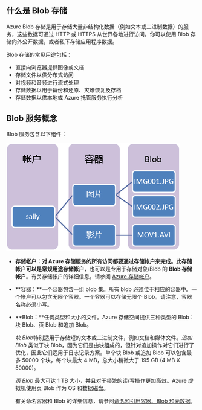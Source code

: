 ## 什么是 Blob 存储

Azure Blob 存储是用于存储大量非结构化数据（例如文本或二进制数据）的服务，这些数据可通过 HTTP 或 HTTPS 从世界各地进行访问。你可以使用 Blob 存储向外公开数据，或者私下存储应用程序数据。

Blob 存储的常见用途包括：

-   直接向浏览器提供图像或文档
-   存储文件以供分布式访问
-   对视频和音频进行流式处理
- 存储数据以用于备份和还原、灾难恢复及存档
-   存储数据以供本地或 Azure 托管服务执行分析

## Blob 服务概念

Blob 服务包含以下组件：

![Blob1][Blob1]

- **存储帐户：**对 Azure 存储服务的所有访问都要通过存储帐户来完成。此存储帐户可以是**常规用途存储帐户**，也可以是专用于存储对象/Blob 的 **Blob 存储帐户**。有关存储帐户的详细信息，请参阅 [Azure 存储帐户](/documentation/articles/storage-create-storage-account/)。

-   **容器：**一个容器包含一组 blob 集。所有 blob 必须位于相应的容器中。一个帐户可以包含无限个容器。一个容器可以存储无限个 Blob。请注意，容器名称必须小写。

-   **Blob：**任何类型和大小的文件。Azure 存储空间提供三种类型的 Blob：块 Blob、页 Blob 和追加 Blob。
    
    *块 Blob*特别适用于存储短的文本或二进制文件，例如文档和媒体文件。*追加 Blob* 类似于块 Blob，因为它们是由块组成的，但针对追加操作对它们进行了优化，因此它们适用于日志记录方案。单个块 Blob 或追加 Blob 可以包含最多 50000 个块，每个块最大 4 MB，总大小稍微大于 195 GB (4 MB X 50000)。
    
	*页 Blob* 最大可达 1 TB 大小，并且对于频繁的读/写操作更加高效。Azure 虚拟机使用页 Blob 作为 OS 和数据磁盘。

	有关命名容器和 Blob 的详细信息，请参阅[命名和引用容器、Blob 和元数据](https://msdn.microsoft.com/zh-cn/library/azure/dd135715.aspx)。


[Blob1]: ./media/storage-blob-concepts-include/blob1.jpg

<!---HONumber=Mooncake_0530_2016-->
